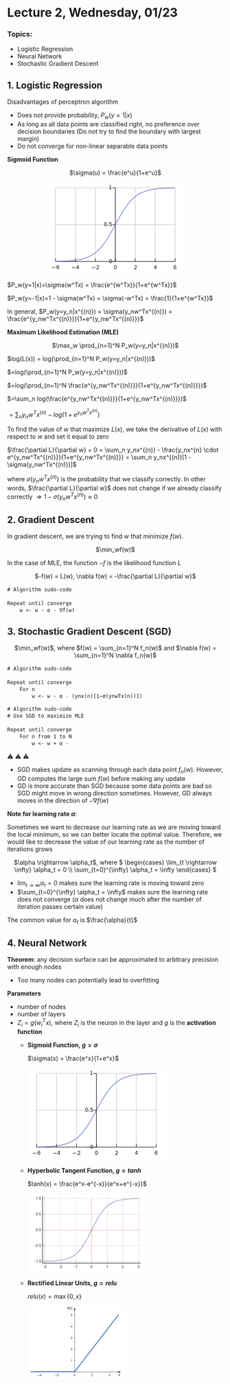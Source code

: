 # Lecture 2, Wednesday, 01/23

### Topics: 
- Logistic Regression
- Neural Network
- Stochastic Gradient Descent

## 1. Logistic Regression

Disadvantages of perceptron algorithm

- Does not provide probability, $P_w(y=1|x)$
- As long as all data points are classified right, no preference over decision boundaries (Do not try to find the boundary with largest margin)
- Do not converge for non-linear separable data points

**Sigmoid Function**
<center>
$\sigma(u) = \frac{e^u}{1+e^u}$

![](graphs/sigmoid.png)
</center>

$P_w(y=1|x)=\sigma(w^Tx) = \frac{e^{w^Tx}}{1+e^{w^Tx}}$

$P_w(y=-1|x)=1 - \sigma(w^Tx) =  \sigma(-w^Tx) = \frac{1}{1+e^{w^Tx}}$

In general, $P_w(y=y_n|x^{(n)}) = \sigma(y_nw^Tx^{(n)}) = \frac{e^{y_nw^Tx^{(n)}}}{1+e^{y_nw^Tx^{(n)}}}$

**Maximum Likelihood Estimation (MLE)**

<center>
$\max_w \prod_{n=1}^N P_w(y=y_n|x^{(n)})$
</center>

$log(L(x)) = log(\prod_{n=1}^N P_w(y=y_n|x^{(n)}))$

$=log(\prod_{n=1}^N P_w(y=y_n|x^{(n)}))$

$=log(\prod_{n=1}^N \frac{e^{y_nw^Tx^{(n)}}}{1+e^{y_nw^Tx^{(n)}}})$

$=\sum_n log(\frac{e^{y_nw^Tx^{(n)}}}{1+e^{y_nw^Tx^{(n)}}})$

$=\sum_n y_nw^Tx^{(n)} - log(1+e^{y_nw^Tx^{(n)}})$

To find the value of $w$ that maximize $L(x)$, we take the derivative of $L(x)$ with respect to $w$ and set it equal to zero

$\frac{\partial L}{\partial w} = 0 = \sum_n y_nx^{(n)} - \frac{y_nx^{n} \cdot e^{y_nw^Tx^{(n)}}}{1+e^{y_nw^Tx^{(n)}}} = \sum_n y_nx^{(n)}[1 - \sigma(y_nw^Tx^{(n)})]$

where $\sigma(y_nw^Tx^{(n)})$ is the probability that we classify correctly. In other words, $\frac{\partial L}{\partial w}$ does not change if we already classify correctly $\Rightarrow 1-\sigma(y_nw^Tx^{(n)}) \approx 0$

## 2. Gradient Descent

In gradient descent, we are trying to find $w$ that minimize $f(w)$. 

<center>
$\min_wf(w)$
</center>

In the case of MLE, the function $-f$ is the likelihood function $L$

<center>
$-f(w) = L(w), \nabla f(w) = -\frac{\partial L}{\partial w}$
</center>

```
# Algorithm sudo-code

Repeat until converge
	w <- w - α ⋅ ∇f(w)
```

## 3. Stochastic Gradient Descent (SGD)

<center>
$\min_wf(w)$, where $f(w) = \sum_{n=1}^N f_n(w)$ and $\nabla f(w) = \sum_{n=1}^N \nabla f_n(w)$
</center>

```
# Algorithm sudo-code

Repeat until converge
	For n
		w <- w - α ⋅ (ynx(n)[1−σ(ynwTx(n))])
```

```
# Algorithm sudo-code 
# Use SGD to maximize MLE

Repeat until converge
	For n from 1 to N
		w <- w + α ⋅ 
```

⚠️ ⚠️ ⚠️

- SGD makes update as scanning through each data point $f_n(w)$. However, GD computes the large sum $f(w)$ before making any update
- GD is more accurate than SGD because some data points are bad so SGD might move in wrong direction sometimes. However, GD always moves in the direction of $-\nabla f(w)$

**Note for learning rate $\alpha$**: 

Sometimes we want to decrease our learning rate as we are moving toward the local minimum, so we can better locate the optimal value. Therefore, we would like to decrease the value of our learning rate as the number of iterations grows

<center>
$\alpha \rightarrow \alpha_t$, where
$
\begin{cases}
\lim_{t \rightarrow \infty} \alpha_t = 0 \\
\sum_{t=0}^{\infty} \alpha_t = \infty
\end{cases}
$
</center>

- $\lim_{t \rightarrow \infty} \alpha_t = 0$ makes sure the learning rate is moving toward zero 
- $\sum_{t=0}^{\infty} \alpha_t = \infty$ makes sure the learning rate does not converge ($\alpha$ does not change much after the number of iteration passes certain value)

The common value for $\alpha_t$ is $\frac{\alpha}{t}$

## 4. Neural Network

**Theorem**: any decision surface can be approximated to arbitrary precision with enough nodes

- Too many nodes can potentially lead to overfitting

**Parameters**

- number of nodes
- number of layers
- $Z_i = g(w_i^Tx)$, where $Z_i$ is the neuron in the layer and $g$ is the **activation function**
	- **Sigmoid Function, $g = \sigma$**
	
		$\sigma(x) = \frac{e^x}{1+e^x}$ 
		
		![](graphs/sigmoid.png)
	 
	- **Hyperbolic Tangent Function, $g = tanh$**

		$tanh(x) = \frac{e^x-e^{-x}}{e^x+e^{-x}}$
		
		![](graphs/tanh.png)
	
	- **Rectified Linear Units, $g = relu$** 

		$relu(x) = \max\{0,x\}$
		
		<img src="graphs/relu.png" style="max-width:50%; width: 50%">